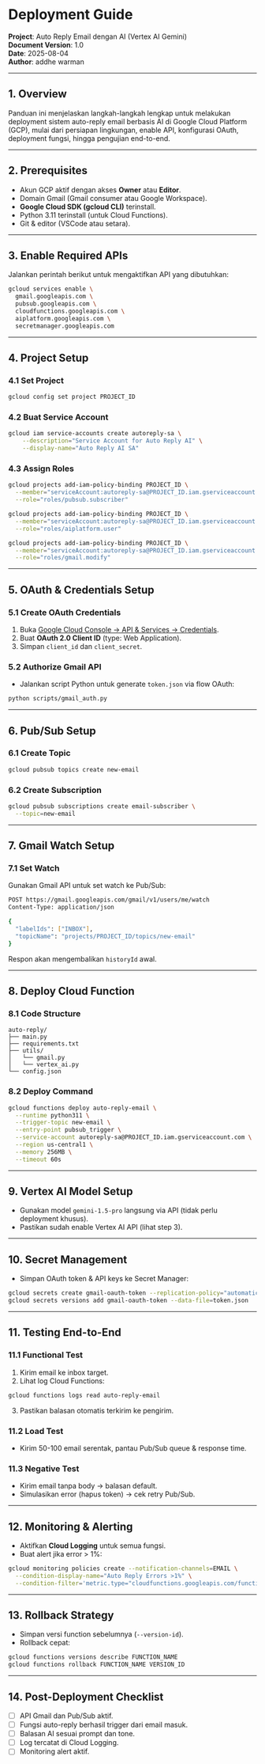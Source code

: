 # **Deployment Guide**

**Project**: Auto Reply Email dengan AI (Vertex AI Gemini)  
**Document Version**: 1.0  
**Date**: 2025-08-04  
**Author**: addhe warman  

---

## **1. Overview**

Panduan ini menjelaskan langkah-langkah lengkap untuk melakukan deployment sistem auto-reply email berbasis AI di Google Cloud Platform (GCP), mulai dari persiapan lingkungan, enable API, konfigurasi OAuth, deployment fungsi, hingga pengujian end-to-end.

---

## **2. Prerequisites**

* Akun GCP aktif dengan akses **Owner** atau **Editor**.  
* Domain Gmail (Gmail consumer atau Google Workspace).  
* **Google Cloud SDK (gcloud CLI)** terinstall.  
* Python 3.11 terinstall (untuk Cloud Functions).  
* Git & editor (VSCode atau setara).  

---

## **3. Enable Required APIs**

Jalankan perintah berikut untuk mengaktifkan API yang dibutuhkan:

```bash
gcloud services enable \
  gmail.googleapis.com \
  pubsub.googleapis.com \
  cloudfunctions.googleapis.com \
  aiplatform.googleapis.com \
  secretmanager.googleapis.com
```

---

## **4. Project Setup**

### **4.1 Set Project**

```bash
gcloud config set project PROJECT_ID
```

### **4.2 Buat Service Account**

```bash
gcloud iam service-accounts create autoreply-sa \
    --description="Service Account for Auto Reply AI" \
    --display-name="Auto Reply AI SA"
```

### **4.3 Assign Roles**

```bash
gcloud projects add-iam-policy-binding PROJECT_ID \
  --member="serviceAccount:autoreply-sa@PROJECT_ID.iam.gserviceaccount.com" \
  --role="roles/pubsub.subscriber"

gcloud projects add-iam-policy-binding PROJECT_ID \
  --member="serviceAccount:autoreply-sa@PROJECT_ID.iam.gserviceaccount.com" \
  --role="roles/aiplatform.user"

gcloud projects add-iam-policy-binding PROJECT_ID \
  --member="serviceAccount:autoreply-sa@PROJECT_ID.iam.gserviceaccount.com" \
  --role="roles/gmail.modify"
```

---

## **5. OAuth & Credentials Setup**

### **5.1 Create OAuth Credentials**

1. Buka [Google Cloud Console → API & Services → Credentials](https://console.cloud.google.com/apis/credentials).  
2. Buat **OAuth 2.0 Client ID** (type: Web Application).  
3. Simpan `client_id` dan `client_secret`.  

### **5.2 Authorize Gmail API**

* Jalankan script Python untuk generate `token.json` via flow OAuth:

```bash
python scripts/gmail_auth.py
```

---

## **6. Pub/Sub Setup**

### **6.1 Create Topic**

```bash
gcloud pubsub topics create new-email
```

### **6.2 Create Subscription**

```bash
gcloud pubsub subscriptions create email-subscriber \
  --topic=new-email
```

---

## **7. Gmail Watch Setup**

### **7.1 Set Watch**

Gunakan Gmail API untuk set watch ke Pub/Sub:

```bash
POST https://gmail.googleapis.com/gmail/v1/users/me/watch
Content-Type: application/json

{
  "labelIds": ["INBOX"],
  "topicName": "projects/PROJECT_ID/topics/new-email"
}
```

Respon akan mengembalikan `historyId` awal.

---

## **8. Deploy Cloud Function**

### **8.1 Code Structure**

```
auto-reply/
├── main.py
├── requirements.txt
├── utils/
│   └── gmail.py
│   └── vertex_ai.py
└── config.json
```

### **8.2 Deploy Command**

```bash
gcloud functions deploy auto-reply-email \
  --runtime python311 \
  --trigger-topic new-email \
  --entry-point pubsub_trigger \
  --service-account autoreply-sa@PROJECT_ID.iam.gserviceaccount.com \
  --region us-central1 \
  --memory 256MB \
  --timeout 60s
```

---

## **9. Vertex AI Model Setup**

* Gunakan model `gemini-1.5-pro` langsung via API (tidak perlu deployment khusus).  
* Pastikan sudah enable Vertex AI API (lihat step 3).  

---

## **10. Secret Management**

* Simpan OAuth token & API keys ke Secret Manager:

```bash
gcloud secrets create gmail-oauth-token --replication-policy="automatic"
gcloud secrets versions add gmail-oauth-token --data-file=token.json
```

---

## **11. Testing End-to-End**

### **11.1 Functional Test**

1. Kirim email ke inbox target.  
2. Lihat log Cloud Functions:

```bash
gcloud functions logs read auto-reply-email
```

3. Pastikan balasan otomatis terkirim ke pengirim.  

### **11.2 Load Test**

* Kirim 50-100 email serentak, pantau Pub/Sub queue & response time.  

### **11.3 Negative Test**

* Kirim email tanpa body → balasan default.  
* Simulasikan error (hapus token) → cek retry Pub/Sub.  

---

## **12. Monitoring & Alerting**

* Aktifkan **Cloud Logging** untuk semua fungsi.  
* Buat alert jika error > 1%:

```bash
gcloud monitoring policies create --notification-channels=EMAIL \
  --condition-display-name="Auto Reply Errors >1%" \
  --condition-filter='metric.type="cloudfunctions.googleapis.com/function/execution_count" AND metric.label."status"="error"'
```

---

## **13. Rollback Strategy**

* Simpan versi function sebelumnya (`--version-id`).  
* Rollback cepat:

```bash
gcloud functions versions describe FUNCTION_NAME
gcloud functions rollback FUNCTION_NAME VERSION_ID
```

---

## **14. Post-Deployment Checklist**

* [ ] API Gmail dan Pub/Sub aktif.  
* [ ] Fungsi auto-reply berhasil trigger dari email masuk.  
* [ ] Balasan AI sesuai prompt dan tone.  
* [ ] Log tercatat di Cloud Logging.  
* [ ] Monitoring alert aktif.
